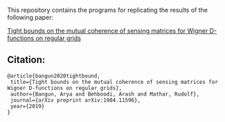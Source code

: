 This repository contains the programs for replicating the results of the following paper:

[Tight bounds on the mutual coherence of sensing matrices for Wigner D-functions on regular grids](http://arxiv.org/abs/2010.02344)


## Citation:
 ```
 @article{bangun2020tightbound,
  title={Tight bounds on the mutual coherence of sensing matrices for Wigner D-functions on regular grids},
  author={Bangun, Arya and Behboodi, Arash and Mathar, Rudolf},
  journal={arXiv preprint arXiv:1904.11596},
  year={2019}
}
 
